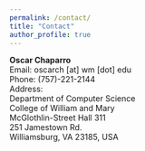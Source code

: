 ```yaml
---
permalink: /contact/
title: "Contact"
author_profile: true
---
```


**Oscar Chaparro**  
Email: oscarch [at] wm [dot] edu  
Phone: (757)-221-2144  
Address:  
Department of Computer Science  
College of William and Mary  
McGlothlin-Street Hall 311  
251 Jamestown Rd.  
Williamsburg, VA 23185, USA  

